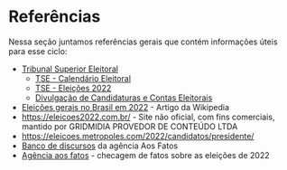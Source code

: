 # Referências

Nessa seção juntamos referências gerais que contém informações úteis para esse ciclo:

- [Tribunal Superior Eleitoral](https://www.tse.jus.br)
    - [TSE - Calendário Eleitoral](https://www.tse.jus.br/eleicoes/calendario-eleitoral/calendario-eleitoral)
    - [TSE - Eleições 2022](https://www.tse.jus.br/eleicoes/eleicoes-2022)
    - [Divulgação de Candidaturas e Contas Eleitorais](https://divulgacandcontas.tse.jus.br/)
- [Eleições gerais no Brasil em 2022](https://pt.wikipedia.org/wiki/Elei%C3%A7%C3%B5es_gerais_no_Brasil_em_2022) - Artigo da Wikipedia
- <https://eleicoes2022.com.br/> - Site não oficial, com fins comerciais, mantido por GRIDMIDIA PROVEDOR DE CONTEÚDO LTDA
- <https://eleicoes.metropoles.com/2022/candidatos/presidente/>
- [Banco de discursos](https://escriba.aosfatos.org/banco-de-discursos/) da agência Aos Fatos
- [Agência aos fatos](https://www.aosfatos.org/noticias/eleicoes-2022/) - checagem de fatos sobre as eleições de 2022